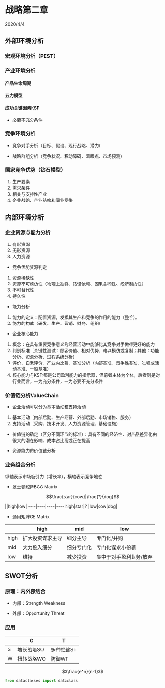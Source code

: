 # 战略第二章

2020/4/4

## 外部环境分析

### 宏观环境分析（PEST）

### 产业环境分析

#### 产品生命周期

#### 五力模型

#### 成功关键因素KSF

- 必要不充分条件

### 竞争环境分析

- 竞争对手分析（目标、假设、现行战略、潜力）

- 战略群组分析（竞争状况、移动障碍、着眼点、市场预测）

### 国家竞争优势（钻石模型）

1. 生产要素
2. 需求条件
3. 相关与支持性产业
4. 企业战略、企业结构和同业竞争

## 内部环境分析

### 企业资源与能力分析

1. 有形资源
2. 无形资源
3. 人力资源

- 竞争优势资源判定

1. 资源稀缺性
2. 资源不可模仿性（物理上独特、路径依赖、因果含糊性、经济制约性）
3. 不可替代性
4. 持久性

- 能力分析

1. 能力的定义：配置资源，发挥其生产和竞争的作用的能力（整合）。
2. 能力的构成（研发、生产、营销、财务、组织）

- 企业核心能力

1. 概念：在具有重要竞争意义的经营活动中能够比其竞争对手做得更好的能力
2. 判别标准（关键性测试：顾客价值、相对优势、难以模仿或复制；其他：功能分析、资源分析、过程系统分析）
3. 评价，自我评价、产业内比较、基准分析（内部基准、竞争性基准、过程或活动基准、一般基准）
4. 核心能力与KSF:都是公司盈利能力的指示器，但前者主体为个体，后者则是对行业而言，一为充分条件，一为必要不充分条件

### 价值链分析ValueChain

- 企业活动可以分为基本活动和支持活动

1. 基本活动（内部后勤、生产经营、外部后勤、市场销售、服务）
2. 支持活动（采购、技术开发、人力资源管理、基础设施）

- 价值链的确定（区分不同环节的标准）：具有不同的经济性、对产品差异化由很大的潜在影响、成本占比高或正在提高

- 资源能力的价值链分析

### 业务组合分析

纵轴表示市场吸引力（增长率），横轴表示竞争地位  

- 波士顿矩阵BCG Matrix

$$\frac{star}{cow}|\frac{?}{dog}$$

||high|low|
----|----|----|----
high|star|?
|low|cow|dog|

- 通用矩阵GE Matrix

||high|mid|low|
|----|----|----|----|
|high|扩大投资谋求主导|细分主导|专门化/并购|
|mid|大力投入细分|细分专门化|专门化谋求小份额|
|low|维持|减少投资|集中于对手盈利业务/放弃|

## SWOT分析

### 原理：内外部结合

- 内部：Strength Weakness

- 外部：Opportunity Threat

### 应用

 ||O|T
----|----|----
S|增长战略SO|多种经营ST
W|扭转战略WO|防御WT


$$\frac{e^n}{n-1}$$

```python
from dataclasses import dataclass
```
